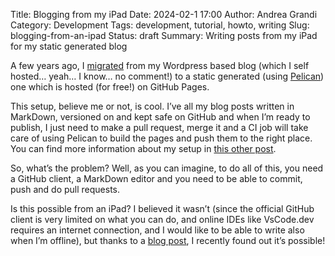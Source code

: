 Title: Blogging from my iPad
Date: 2024-02-1 17:00
Author: Andrea Grandi
Category: Development
Tags: development, tutorial, howto, writing
Slug: blogging-from-an-ipad
Status: draft
Summary: Writing posts from my iPad for my static generated blog

A few years ago, I [migrated](https://www.andreagrandi.it/2017/07/02/migrating-from-wordpress-to-static-generated-website/) from my Wordpress based blog (which I self hosted… yeah… I know… no comment!) to a static generated (using [Pelican](https://getpelican.com/)) one which is hosted (for free!) on GitHub Pages.

This setup, believe me or not, is cool. I’ve all my blog posts written in MarkDown, versioned on and kept safe on GitHub and when I’m ready to publish, I just need to make a pull request, merge it and a CI job will take care of using Pelican to build the pages and push them to the right place. You can find more information about my setup in [this other post](https://www.andreagrandi.it/2019/02/24/how-to-deploy-static-website-github-pages-circleci/).

So, what’s the problem? Well, as you can imagine, to do all of this, you need a GitHub client, a MarkDown editor and you need to be able to commit, push and do pull requests.

Is this  possible from an iPad? I believed it wasn’t (since the official GitHub client is very limited on what you can do, and online IDEs like VsCode.dev requires an internet connection, and I would like to be able to write also when I’m offline), but thanks to a [blog post](https://www.marcogomiero.com/posts/2021/running-blog-ipad/), I recently found out it’s possible!